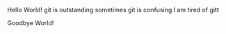 Hello World!
git is outstanding
sometimes git is confusing
I am tired of gitt












Goodbye World!
